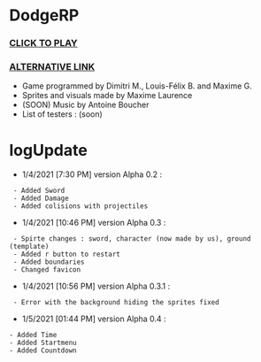 # DodgeRP
###                                                                [CLICK TO PLAY](https://lesgrailleurs.github.io/DodgeRP/)
###                                                                 [ALTERNATIVE LINK](https://lesgrailleurs.github.io/DodgeRP/index.html)
- Game programmed by Dimitri M., Louis-Félix B. and Maxime G.
- Sprites and visuals made by Maxime Laurence
- (SOON) Music by Antoine Boucher
- List of testers :
 (soon)
# logUpdate
- 1/4/2021 [7:30 PM] version Alpha 0.2 :
```
 - Added Sword
 - Added Damage
 - Added colisions with projectiles
 ```
- 1/4/2021 [10:46 PM] version Alpha 0.3 :
```
 - Spirte changes : sword, character (now made by us), ground (template)
 - Added r button to restart
 - Added boundaries
 - Changed favicon
 ```
- 1/4/2021 [10:56 PM] version Alpha 0.3.1 :
```
 - Error with the background hiding the sprites fixed
```
- 1/5/2021 [01:44 PM] version Alpha 0.4 :
```
- Added Time
- Added Startmenu
- Added Countdown
```
